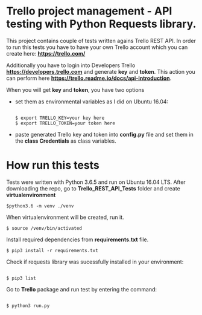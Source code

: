 # Trello project management - API testing with Python Requests library.


This project contains couple of tests written agains Trello REST API. 
In order to run this tests you have to have your own Trello account which you can create here: __https://trello.com/__


Additionally you have to login into Developers Trello __https://developers.trello.com__
and generate **key** and **token**. This action you can perform here __https://trello.readme.io/docs/api-introduction__. 


When you will get **key** and **token**, you have two options
    

- set them as environmental variables as I did on Ubuntu 16.04:
    

    ```

    $ export TRELLO_KEY=your key here
    $ export TRELLO_TOKEN=your token here

    ```

- paste generated Trello key and token into **config.py** file and set them in the **class Credentials** as class variables.


# How run this tests


Tests were written with Python 3.6.5 and run on Ubuntu 16.04 LTS.
After downloading the repo, go to __Trello_REST_API_Tests__ folder and create __virtualenvironment__


```
$python3.6 -m venv ./venv

```


When virtualenvironment will be created, run it.


```
$ source /venv/bin/activated

```


Install required dependencies from __requirements.txt__ file.

```
$ pip3 install -r requirements.txt

```


Check if requests library was sucessfully installed in your environment:


```

$ pip3 list

```


Go to __Trello__ package and run test by entering the command:


```

$ python3 run.py

```